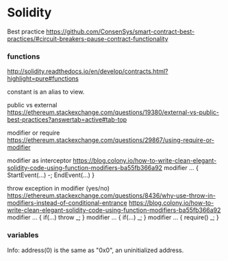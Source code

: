 # Solidity

Best practice
https://github.com/ConsenSys/smart-contract-best-practices/#circuit-breakers-pause-contract-functionality


### functions
http://solidity.readthedocs.io/en/develop/contracts.html?highlight=pure#functions

constant is an alias to view.


public vs external
https://ethereum.stackexchange.com/questions/19380/external-vs-public-best-practices?answertab=active#tab-top



modifier or require
https://ethereum.stackexchange.com/questions/29867/using-require-or-modifier


modifier as interceptor
https://blog.colony.io/how-to-write-clean-elegant-solidity-code-using-function-modifiers-ba55fb366a92
modifier ... {
 StartEvent(...)
 -;
 EndEvent(...)
}



throw exception in modifier (yes/no)
https://ethereum.stackexchange.com/questions/8436/why-use-throw-in-modifiers-instead-of-conditional-entrance
https://blog.colony.io/how-to-write-clean-elegant-solidity-code-using-function-modifiers-ba55fb366a92
modifier ... {
 if(...) throw
 _;
}
modifier ... {
 if(...) _;
}
modifier ... {
 require()
 _;
}





### variables
Info: address(0) is the same as "0x0", an uninitialized address.